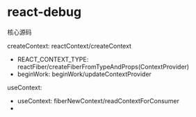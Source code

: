 # react-debug

核心源码

createContext: reactContext/createContext

- REACT_CONTEXT_TYPE: reactFiber/createFiberFromTypeAndProps(ContextProvider)
- beginWork: beginWork/updateContextProvider

useContext:

- useContext: fiberNewContext/readContextForConsumer
-
